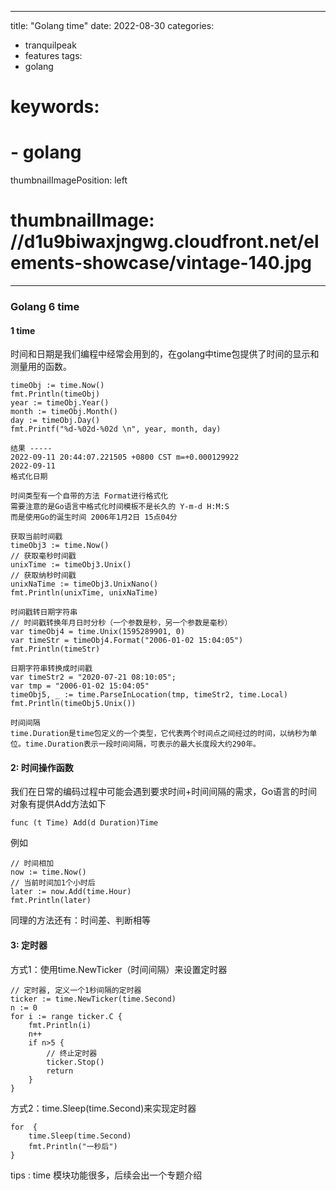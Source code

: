 
---
title: "Golang  time"
date: 2022-08-30
categories:
- tranquilpeak
- features
tags:
- golang
# keywords:
# - golang
thumbnailImagePosition: left
# thumbnailImage: //d1u9biwaxjngwg.cloudfront.net/elements-showcase/vintage-140.jpg
---

<!--more-->

### Golang 6 time

#### 1 time

时间和日期是我们编程中经常会用到的，在golang中time包提供了时间的显示和测量用的函数。

```
timeObj := time.Now()
fmt.Println(timeObj)
year := timeObj.Year()
month := timeObj.Month()
day := timeObj.Day()
fmt.Printf("%d-%02d-%02d \n", year, month, day)

结果 ----- 
2022-09-11 20:44:07.221505 +0800 CST m=+0.000129922
2022-09-11 
格式化日期 

时间类型有一个自带的方法 Format进行格式化
需要注意的是Go语言中格式化时间模板不是长久的 Y-m-d H:M:S
而是使用Go的诞生时间 2006年1月2日 15点04分

获取当前时间戳
timeObj3 := time.Now()
// 获取毫秒时间戳
unixTime := timeObj3.Unix()
// 获取纳秒时间戳
unixNaTime := timeObj3.UnixNano()
fmt.Println(unixTime, unixNaTime)

时间戳转日期字符串
// 时间戳转换年月日时分秒（一个参数是秒，另一个参数是毫秒）
var timeObj4 = time.Unix(1595289901, 0)
var timeStr = timeObj4.Format("2006-01-02 15:04:05")
fmt.Println(timeStr)

日期字符串转换成时间戳
var timeStr2 = "2020-07-21 08:10:05";
var tmp = "2006-01-02 15:04:05"
timeObj5, _ := time.ParseInLocation(tmp, timeStr2, time.Local)
fmt.Println(timeObj5.Unix())

时间间隔
time.Duration是time包定义的一个类型，它代表两个时间点之间经过的时间，以纳秒为单位。time.Duration表示一段时间间隔，可表示的最大长度段大约290年。
```

#### 2: 时间操作函数

我们在日常的编码过程中可能会遇到要求时间+时间间隔的需求，Go语言的时间对象有提供Add方法如下

```
func (t Time) Add(d Duration)Time
```

例如

```
// 时间相加
now := time.Now()
// 当前时间加1个小时后
later := now.Add(time.Hour)
fmt.Println(later)
```

同理的方法还有：时间差、判断相等

#### 3: 定时器

方式1：使用time.NewTicker（时间间隔）来设置定时器

```
// 定时器, 定义一个1秒间隔的定时器
ticker := time.NewTicker(time.Second)
n := 0
for i := range ticker.C {
    fmt.Println(i)
    n++
    if n>5 {
        // 终止定时器
        ticker.Stop()
        return
    }
}
```

方式2：time.Sleep(time.Second)来实现定时器

```
for  {
    time.Sleep(time.Second)
    fmt.Println("一秒后")
}
```

tips : time 模块功能很多，后续会出一个专题介绍
